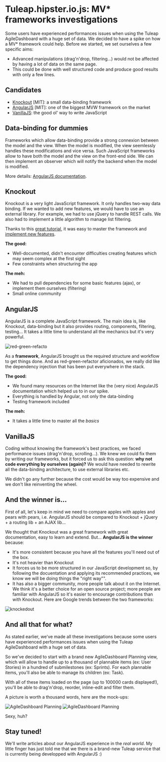 Tuleap.hipster.io.js: MV* frameworks investigations
===================================================

Some users have experienced performances issues when using the Tuleap AgileDashboard with a huge set of data. We decided to have a spike on how a MV* framework could help. Before we started, we set ourselves a few specific aims:
    
* Advanced manipulations (drag'n'drop, filtering...) would not be affected by having a lot of data on the same page.
* This could be done with well structured code and produce good results with only a few lines.


Candidates
----------
- [Knockout](http://Knockoutjs.com/) [MIT]: a small data-binding framework
- [AngularJS](https://angularjs.org/) [MIT]: one of the biggest MVW framework on the market
- [VanillaJS](http://vanilla-js.com/): the good ol' way to write JavaScript


Data-binding for dummies
------------------------
Frameworks which allow data-binding provide a strong connexion between the model and the view. When the model is modified, the view seemlessly handles these modifications and vice versa. Such JavaScript frameworks allow to have both the model and the view on the front-end side. We can then implement an observer which will notify the backend when the model is modified.
    
More details: [AngularJS documentation](https://docs.angularjs.org/guide/databinding).


Knockout
--------
Knockout is a very light JavaScript framework. It only handles two-way data binding. If we wanted to add new features, we would have to use an external library. For example, we had to use jQuery to handle REST calls. We also had to implement a little algorithm to manage list filtering.

Thanks to this [great tutorial](http://learn.Knockoutjs.com/#/?tutorial=intro), it was easy to master the framework and [implement new features](http://Knockoutjs.com/documentation/custom-bindings.html).
    
**The good:**
   
* Well-documented, didn't encounter difficulties creating features which may seem complex at the first sight
* Few constraints when structuring the app
   
**The meh:**
  
* We had to pull dependencies for some basic features (ajax), or implement them ourselves (filtering)
* Small online community


AngularJS
---------
AngularJS is a complete JavaScript framework. The main idea is, like Knockout, data-binding but it also provides routing, components, filtering, testing... It takes a little time to understand all the mechanics but it's very powerful.

![red-green-refacto](red-green-refacto.png)

As a **framework**, AngularJS brought us the required structure and workflow to get things done. And as red-green-refactor aficionados, we really did like the dependency injection that has been put everywhere in the stack.

**The good:**

* We found many resources on the Internet like the (very nice) AngularJS documentation which helped us to in our spike.
* Everything is handled by Angular, not only the data-binding
* Testing framework included


**The meh:**

* It takes a little time to master all the *basics*


VanillaJS
---------
Coding without knowing the framework's best practices, we faced performance issues (drag'n'drop, scrolling...). We knew we could fix them by writing our frameworks, but it forced us to ask this question: **why not code everything by ourselves (again)?** We would have needed to rewrite all the data-binding architecture, to use external libraries etc.

We didn't go any further because the cost would be way too expensive and we don't like reinventing the wheel.


And the winner is...
--------------------
First of all, let's keep in mind we need to compare apples with apples and pears with pears, i.e. AngularJS should be compared to Knockout + jQuery + a routing lib + an AJAX lib...

We thought that Knockout was a great framework with great documentation, easy to learn and extend. But... **AngularJS is the winner** because:

* It's more consistent because you have all the features you'll need out of the box.
* It's not heavier than Knockout
* It forces us to be more structured in our JavaScript development so, by following the docuentation and applying its recommended practices, we know we will be doing things the "right way"".
* It has also a bigger community, more people talk about it on the Internet. We think it's a better choice for an open source project; more people are familiar with AngularJS so it's easier to encourage contributions than with Knockout. Here are Google trends between the two frameworks:

<script type="text/javascript" src="//www.google.com/trends/embed.js?hl=fr&q=angularjs+%2B+angular.js,+knockoutjs+%2B+knockout.js&cmpt=q&content=1&cid=TIMESERIES_GRAPH_0&export=5&w=600&h=330"></script>

![knockedout](knockoutvsangular.gif)


And all that for what?
----------------------
As stated earlier, we've made all these investigations because some users have experienced performances issues when using the Tuleap AgileDashboard with a huge set of data.

So we've decided to start with a brand new AgileDashboard Planning view, which will allow to handle up to a thousand of plannable items (ex: User Stories) in a hundred of submilestones (ex: Sprints). For each plannable items, you'll also be able to manage its children (ex: Task).

With all of these items loaded on the page (up to 100000 cards displayed!), you'll be able to drag'n'drop, reorder, inline-edit and filter them.

A picture is worth a thousand words, here are the mock-ups:

![AgileDashboard Planning](agiledashboard-planning-1.png)
![AgileDashboard Planning](agiledashboard-planning-2.png)

Sexy, huh?

Stay tuned!
-----------
We'll write articles about our AngularJS experience in the *real world*. My little finger has just told me that we there is a brand-new Tuleap service that is currently being developped with AngularJS :) 


